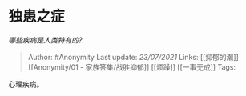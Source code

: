 # 独患之症
*哪些疾病是人类特有的?*

> Author: #Anonymity
> Last update: *23/07/2021*
> Links: [[抑郁的潮]] [[Anonymity/01 - 家族答集/战胜抑郁]] [[烦躁]] [[一事无成]]
> Tags:

心理疾病。

